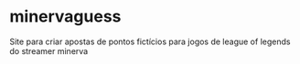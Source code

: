 # minervaguess
Site para criar apostas de pontos fictícios para jogos de league of legends do streamer minerva
